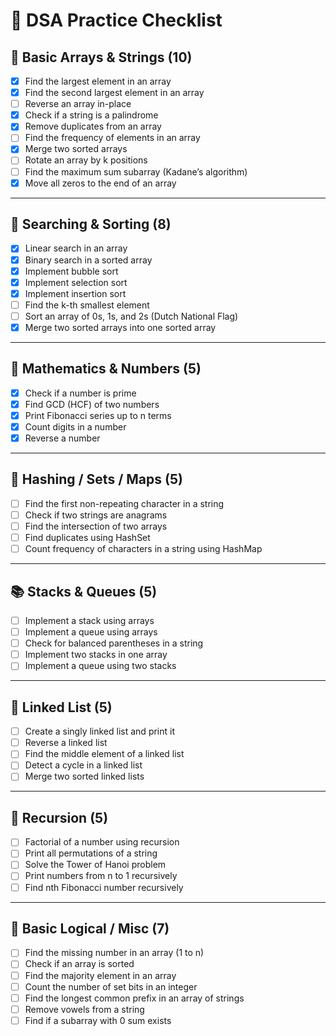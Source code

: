 # 📘 DSA Practice Checklist

## 🔢 Basic Arrays & Strings (10)
- [x] Find the largest element in an array  
- [x] Find the second largest element in an array  
- [ ] Reverse an array in-place  
- [x] Check if a string is a palindrome  
- [X] Remove duplicates from an array  
- [ ] Find the frequency of elements in an array  
- [x] Merge two sorted arrays  
- [ ] Rotate an array by k positions  
- [ ] Find the maximum sum subarray (Kadane’s algorithm)  
- [x] Move all zeros to the end of an array  

---

## 🔎 Searching & Sorting (8)
- [x] Linear search in an array  
- [x] Binary search in a sorted array  
- [x] Implement bubble sort  
- [x] Implement selection sort  
- [x] Implement insertion sort  
- [ ] Find the k-th smallest element  
- [ ] Sort an array of 0s, 1s, and 2s (Dutch National Flag)  
- [x] Merge two sorted arrays into one sorted array  

---

## 🧮 Mathematics & Numbers (5)
- [x] Check if a number is prime  
- [x] Find GCD (HCF) of two numbers  
- [x] Print Fibonacci series up to n terms  
- [x] Count digits in a number  
- [x] Reverse a number  

---

## 🧰 Hashing / Sets / Maps (5)
- [ ] Find the first non-repeating character in a string  
- [ ] Check if two strings are anagrams  
- [ ] Find the intersection of two arrays  
- [ ] Find duplicates using HashSet  
- [ ] Count frequency of characters in a string using HashMap  

---

## 📚 Stacks & Queues (5)
- [ ] Implement a stack using arrays  
- [ ] Implement a queue using arrays  
- [ ] Check for balanced parentheses in a string  
- [ ] Implement two stacks in one array  
- [ ] Implement a queue using two stacks  

---

## 🌲 Linked List (5)
- [ ] Create a singly linked list and print it  
- [ ] Reverse a linked list  
- [ ] Find the middle element of a linked list  
- [ ] Detect a cycle in a linked list  
- [ ] Merge two sorted linked lists  

---

## 🌿 Recursion (5)
- [ ] Factorial of a number using recursion  
- [ ] Print all permutations of a string  
- [ ] Solve the Tower of Hanoi problem  
- [ ] Print numbers from n to 1 recursively  
- [ ] Find nth Fibonacci number recursively  

---

## 🧩 Basic Logical / Misc (7)
- [ ] Find the missing number in an array (1 to n)  
- [ ] Check if an array is sorted  
- [ ] Find the majority element in an array  
- [ ] Count the number of set bits in an integer  
- [ ] Find the longest common prefix in an array of strings  
- [ ] Remove vowels from a string  
- [ ] Find if a subarray with 0 sum exists  

